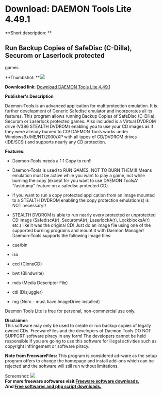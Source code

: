 # Download: DAEMON Tools Lite 4.49.1

**Short description: **

## Run Backup Copies of SafeDisc (C-Dilla), Securom or Laserlock protected
games.

  
**Thumbshot: **![](http://www.freewarefiles.com/screenshot/daemon_tools4_md.gif)   
  
**Download link:** [Download DAEMON Tools Lite 4.49.1](http://freesoftwares.boysofts.com/Daemon-Tools-Lite_program_5592.html)  
  

**Publisher's Description**  
  

Daemon-Tools is an advanced application for multiprotection emulation. It is
further development of Generic Safedisc emulator and incorporates all its
features. This program allows running Backup Copies of SafeDisc (C-Dilla),
Securom or Laserlock protected games. Also included is a Virtual DVDROM drive
(V386 STEALTH DVDROM) enabling you to use your CD images as if they were
already burned to CD! DAEMON Tools works under Windows9x/ME/NT/2000/XP with
all types of CD/DVDROM drives (IDE/SCSI) and supports nearly any CD
protection.

**Features:**

  * Daemon-Tools needs a 1:1 Copy to run!! 
  * Daemon-Tools is used to RUN GAMES, NOT TO BURN THEM!!! Means emulation must be active while you want to play a game, not while burning the copy (except for you want to use DAEMON ToolsA' "fastdump" feature on a safedisc protected CD). 
  * If you want to run a copy protected application from an image mounted to a STEALTH DVDROM enabling the copy protection emulation(s) is NOT necessary!! 
  * STEALTH DVDROM is able to run nearly every protected or unprotected CD image (SafediscA(r), SecuromA(r), LaserlockA(r), LockblocksA(r) etc.) like it was the original CD! Just do an image file using one of the supported burning programs and mount it with Daemon Manager! 
Daemon-Tools supports the following image files:

  * cue/bin 
  * iso 
  * ccd (CloneCD) 
  * bwt (Blindwrite) 
  * mds (Media Descriptor File) 
  * cdi (Disjuggler) 
  * nrg (Nero - must have ImageDrive installed) 

Daemon Tools Lite is free for personal, non-commercial use only.

**Disclaimer:**  
This software may only be used to create or run backup copies of legally owned
CDs. FreewareFiles and the developers of Daemon Tools DO NOT SUPPORT software
piracy in any form! The developers cannot be held responsible if you are going
to use this software for illegal activities such as copyright infringement or
software piracy.

**Note from FreewareFiles:** This program is considered ad-ware as the setup program offers to change the homepage and install add-ons which can be rejected and the software will still run without limitations.

  
  
Screenshot: ![](http://www.freewarefiles.com/screenshot/daemon_tools4.gif)  
**For more freeware softwares visit [Freeware software downloads.](http://freesoftwares.boysofts.com/)**   
**And [Free softwares and php script downloads.](http://www.boysofts.com/)**


